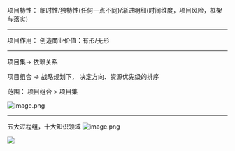
项目特性：
临时性/独特性(任何一点不同)/渐进明细(时间维度，项目风险，框架与落实)

---

项目作用：
创造商业价值：有形/无形



---
项目集-> 依赖关系

项目组合 -> 战略规划下， 决定方向、资源优先级的排序

范围： 项目组合 > 项目集

![image.png](https://raw.githubusercontent.com/whrsss/pic-sync/master/img/20230617104358.png)


----

五大过程组，十大知识领域
![image.png](https://raw.githubusercontent.com/whrsss/pic-sync/master/img/20230617110306.png)



![](https://raw.githubusercontent.com/whrsss/pic-sync/master/img/20230617110018.png)